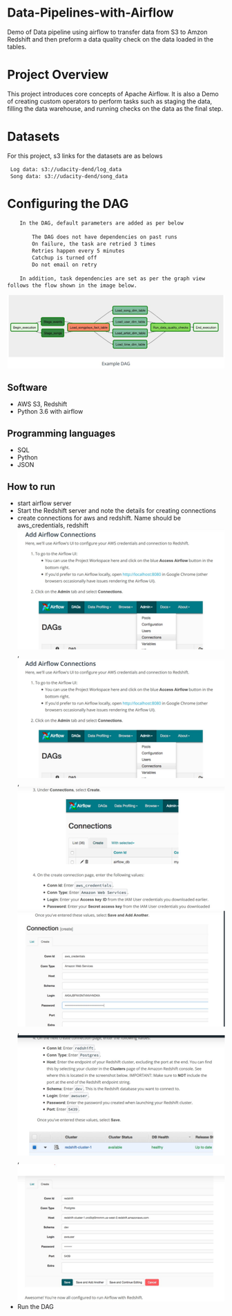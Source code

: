 # Data-Pipelines-with-Airflow
 Demo of Data pipeline using airflow to transfer data from S3 to Amzon Redshift
 and then preform a data quality check on the data loaded in the tables.

# Project Overview

 This project introduces core concepts of Apache Airflow. It is also a Demo of
 creating custom operators to perform tasks such as staging the data,
 filling the data warehouse, and running checks on the data as the final step.

# Datasets

 For this project, s3 links for the datasets are as belows

     Log data: s3://udacity-dend/log_data
     Song data: s3://udacity-dend/song_data


# Configuring the DAG

        In the DAG, default parameters are added as per below

            The DAG does not have dependencies on past runs
            On failure, the task are retried 3 times
            Retries happen every 5 minutes
            Catchup is turned off
            Do not email on retry

        In addition, task dependencies are set as per the graph view follows the flow shown in the image below.

 ![](Project%20Flow.JPG)

## Software

*  AWS S3, Redshift
*  Python 3.6 with airflow

## Programming languages

*  SQL
*  Python
*  JSON

## How to run

*  start airflow server
*  Start the Redshift server and note the details for creating connections
*  create connections for aws and redshift. Name should be aws_credentials, redshift
        ![](AirFlow%20Connection%201.JPG), ![](AirFlow%20Connection%201.JPG),![](AirFlow%20Connection%202.JPG)
        ![](AirFlow%20Connection%203.JPG),![](AirFlow%20Connection%204.JPG),![](AirFlow%20Connection%205.JPG)
*  Run the DAG
